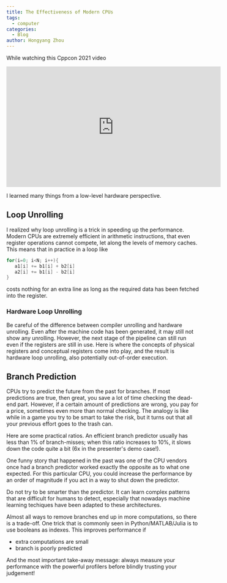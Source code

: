 ```yaml
---
title: The Effectiveness of Modern CPUs
tags:
  - computer
categories:
  - Blog
author: Hongyang Zhou
---
```


While watching this Cppcon 2021 video

<iframe width="560" height="315" src="https://www.youtube.com/embed/g-WPhYREFjk" title="YouTube video player" frameborder="0" allow="accelerometer; autoplay; clipboard-write; encrypted-media; gyroscope; picture-in-picture" allowfullscreen></iframe>

I learned many things from a low-level hardware perspective.

## Loop Unrolling

I realized why loop unrolling is a trick in speeding up the performance. Modern CPUs are extremely efficient in arithmetic instructions, that even register operations cannot compete, let along the levels of memory caches. This means that in practice in a loop like

```cpp
for(i=0; i<N; i++){
   a1[i] += b1[i] + b2[i]
   a2[i] += b1[i] - b2[i]
}
```

costs nothing for an extra line as long as the required data has been fetched into the register.

### Hardware Loop Unrolling

Be careful of the difference between compiler unrolling and hardware unrolling. Even after the machine code has been generated, it may still not show any unrolling. However, the next stage of the pipeline can still run even if the registers are still in use. Here is where the concepts of physical registers and conceptual registers come into play, and the result is hardware loop unrolling, also potentially out-of-order execution.

## Branch Prediction

CPUs try to predict the future from the past for branches. If most predictions are true, then great, you save a lot of time checking the dead-end part. However, if a certain amount of predictions are wrong, you pay for a price, sometimes even more than normal checking. The analogy is like while in a game you try to be smart to take the risk, but it turns out that all your previous effort goes to the trash can.

Here are some practical ratios. An efficient branch predictor usually has less than 1% of branch-misses; when this ratio increases to 10%, it slows down the code quite a bit (6x in the presenter's demo case!).

One funny story that happened in the past was one of the CPU vendors once had a branch predictor worked exactly the opposite as to what one expected. For this particular CPU, you could increase the performance by an order of magnitude if you act in a way to shut down the predictor.

Do not try to be smarter than the predictor. It can learn complex patterns that are difficult for humans to detect, especially that nowadays machine learning techiques have been adapted to these architectures.

Almost all ways to remove branches end up in more computations, so there is a trade-off. One trick that is commonly seen in Python/MATLAB/Julia is to use booleans as indexes. This improves performance if

* extra computations are small
* branch is poorly predicted

And the most important take-away message: always measure your performance with the powerful profilers before blindly trusting your judgement!